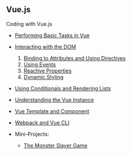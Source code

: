Vue.js
-------

Coding with Vue.js

- [Performing Basic Tasks in Vue](script.js)

- [Interacting with the DOM](/InteractWithDOM)
  1. [Binding to Attributes and Using Directives](/InteractWithDOM/AttrBindingAndDirectives.js) 
  2. [Using Events](/InteractWithDOM/Events.js)
  3. [Reactive Properties](/InteractWithDOM/ReactiveProperty.js)
  4. [Dynamic Styling](/InteractWithDOM/DynamicStyling.js)

- [Using Conditionals and Rendering Lists](/ConditionalsLists/CondnAndLists.js)
- [Understanding the Vue Instance](/VueInstance/VueInstLifeCycle.js) 
- [Vue Template and Component](/VueInstance/template.js)
- [Webpack and Vue CLI](/vue-cli)

- Mini-Projects:
	- [The Monster Slayer Game](/Monster)
